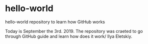 # hello-world
hello-world repository to learn how GitHub works

Today is September the 3rd. 2019. The repository was craeted to go through GitHub guide and learn how does it work/
Ilya Eletskiy.
